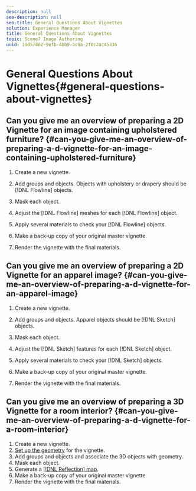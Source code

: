 ```yaml
---
description: null
seo-description: null
seo-title: General Questions About Vignettes
solution: Experience Manager
title: General Questions About Vignettes
topic: Scene7 Image Authoring
uuid: 19d57802-9efb-4bb9-ac9a-2f0c2ac45336
---
```


# General Questions About Vignettes{#general-questions-about-vignettes}

## Can you give me an overview of preparing a 2D Vignette for an image containing upholstered furniture? {#can-you-give-me-an-overview-of-preparing-a-d-vignette-for-an-image-containing-upholstered-furniture}

1. Create a new vignette. 
1. Add groups and objects. Objects with upholstery or drapery should be [!DNL Flowline] objects. 
1. Mask each object. 
1. Adjust the [!DNL Flowline] meshes for each [!DNL Flowline] object. 

1. Apply several materials to check your [!DNL Flowline] objects. 
1. Make a back-up copy of your original master vignette. 
1. Render the vignette with the final materials.

## Can you give me an overview of preparing a 2D Vignette for an apparel image? {#can-you-give-me-an-overview-of-preparing-a-d-vignette-for-an-apparel-image}

1. Create a new vignette. 
1. Add groups and objects. Apparel objects should be [!DNL Sketch] objects. 
1. Mask each object. 
1. Adjust the [!DNL Sketch] features for each [!DNL Sketch] object. 

1. Apply several materials to check your [!DNL Sketch] objects. 
1. Make a back-up copy of your original master vignette. 
1. Render the vignette with the final materials.

## Can you give me an overview of preparing a 3D Vignette for a room interior? {#can-you-give-me-an-overview-of-preparing-a-d-vignette-for-a-room-interior}

1. Create a new vignette. 
1. [Set up the geometry](../c-vat-3d-mod-pg/c-vat-create-geo/c-vat-abt-geo.md#concept-5d07c29f27834afe8e46852c7c71db9c) for the vignette. 
1. Add groups and objects and associate the 3D objects with geometry. 
1. Mask each object. 
1. Generate a [ [!DNL Reflection] map](../c-vat-refl-pg/t-vat-create-refl-map.md#task-d9fd1e5c60df440098920cc955b279c6). 
1. Make a back-up copy of your original master vignette. 
1. Render the vignette with the final materials.

